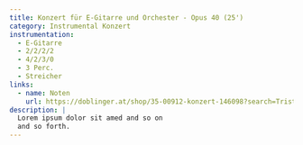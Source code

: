```yaml
---
title: Konzert für E-Gitarre und Orchester - Opus 40 (25')
category: Instrumental Konzert
instrumentation:
  - E-Gitarre
  - 2/2/2/2
  - 4/2/3/0
  - 3 Perc.
  - Streicher
links:
  - name: Noten
    url: https://doblinger.at/shop/35-00912-konzert-146098?search=Tristan+Schulze#attr=
description: |
  Lorem ipsum dolor sit amed and so on
  and so forth.
---
```

